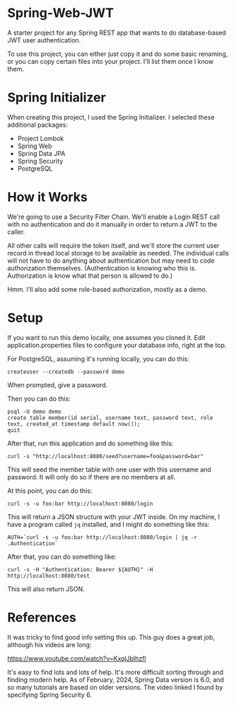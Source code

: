# Spring-Web-JWT

A starter project for any Spring REST app that wants to do database-based JWT user authentication.

To use this project, you can either just copy it and do some basic renaming, or you can copy certain files into your
project. I'll list them once I know them.

# Spring Initializer
When creating this project, I used the Spring Initializer. I selected these additional packages:

* Project Lombok
* Spring Web
* Spring Data JPA
* Spring Security
* PostgreSQL

# How it Works
We're going to use a Security Filter Chain. We'll enable a Login REST call with no authentication and do it manually
in order to return a JWT to the caller.

All other calls will require the token itself, and we'll store the current user record in thread local storage to be
available as needed. The individual calls will not have to do anything about authentication but may need to code
authorization themselves. (Authentication is knowing who this is. Authorization is know what that person is
allowed to do.)

Hmm. I'll also add some role-based authorization, mostly as a demo.

# Setup
If you want to run this demo locally, one assumes you cloned it. Edit application.properties files to configure
your database info, right at the top.

For PostgreSQL, assuming it's running locally, you can do this:

    createuser --createdb --password demo

When prompted, give a password.

Then you can do this:

    psql -U demo demo
    create table member(id serial, username text, password text, role text, created_at timestamp default now());
    quit

After that, run this application and do something like this:

    curl -s "http://localhost:8080/seed?username=foo&password=bar"

This will seed the member table with one user with this username and password. It will only do so if there are no
members at all.

At this point, you can do this:

    curl -s -u foo:bar http://localhost:8080/login

This will return a JSON structure with your JWT inside. On my machine, I have a program called `jq` installed, and
I might do something like this:

    AUTH=`curl -s -u foo:bar http://localhost:8080/login | jq -r .Authentication`

After that, you can do something like:

    curl -s -H "Authentication: Bearer ${AUTH}" -H http://localhost:8080/test

This will also return JSON.

# References
It was tricky to find good info setting this up. This guy does a great job, although his
videos are long:

https://www.youtube.com/watch?v=KxqlJblhzfI

It's easy to find lots and lots of help. It's more difficult sorting through and finding modern
help. As of February, 2024, Spring Data version is 6.0, and so many tutorials are based on older
versions. The video linked I found by specifying Spring Security 6.